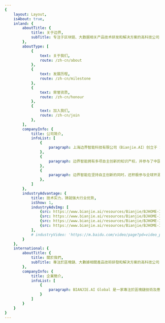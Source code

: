 ```yaml
---
{
    layout: Layout,
    isAbout: true,
    inland: {
        aboutTitle: {
            title: 关于边界,
            subTitle: 专注于区块链、大数据相关产品技术研发和解决方案的⾼科技公司
        },
        aboutType: [
            {
                text: 关于我们,
                route: /zh-cn/about
            },
            {
                text: 发展历程,
                route: /zh-cn/milestone
            },
            {
                text: 荣誉资质,
                route: /zh-cn/honour
            },
            {
                text: 加入我们,
                route: /zh-cn/join
            },
        ],
        companyInfo: {
            title: 公司简介,
            infoList: [
                {
                    paragraph: 上海边界智能科技有限公司（Bianjie.AI）创立于 2016 年，是一家专注于区块链、大数据相关产品技术研发、应用平台建设和解决方案咨询的高科技公司。边界智能以区块链跨链、NFT 技术及大数据隐私保护技术为核心，自主研发了安全可控、符合国密标准、支持下一代分布式商业系统的企业级联盟链产品- IRITA 产品系列，并与区块链服务网络（BSN）、南京数字金融产业研究院、亚洲数字银行、中国丝路集团全资子公司丝路之舟 DODR、海南国际文化艺术品交易中心、北京文交联合、 南京壹证通等合作伙伴，在跨链服务、数字金融、跨境贸易、大数据隐私保护等领域共同推进创新技术的落地应用，创造商业价值，服务实体经济。
                },
                {
                    paragraph: 边界智能拥有多项自主创新的知识产权，并参与了中国科学技术出版社出版的中国科协新一代信息技术系列丛书《区块链导论》的编撰。荣获包括长三角区块链应用创新大赛成长组冠军、南京创新周数字金融创新大赛特等奖、中国创新创业优胜企业、中国健康医疗大数据天使之星组冠军等多个区块链创新奖项。
                },
                {
                    paragraph: 边界智能在坚持自主创新的同时，还积极参与全球开源技术协作，是全球著名开源跨链项目 Cosmos/IRISnet 的技术开发者，边界智能开发的开源跨链代码被数十个全球开源区块链项目所采用。创始团队来自于 IBM Watson 全球研究院、万向区块链、中国金融在线等，在区块链技术研发方面超过 5 年经验、企业运营中超过 10 年以上工作经验，对相关行业领域均有着深厚的理解。核心研发团队毕业于卡内基梅隆（CMU）、马里兰（UMCP）、清华、北大、复旦、交大、人大等全球一流学府，覆盖计算机工程、自动化、算法与软件开发等专业。
                },
            ]
        },
        industryAdvantage: {
            title: 技术实力，铸就强大行业优势,
            isShow: 1,
            industryAdvImg: [
                {src: https://www.bianjie.ai/resources/Bianjie/BJHOME-IMAGE/about-us/1.png},
                {src: https://www.bianjie.ai/resources/Bianjie/BJHOME-IMAGE/about-us/2.png},
                {src: https://www.bianjie.ai/resources/Bianjie/BJHOME-IMAGE/about-us/3.png},
                {src: https://www.bianjie.ai/resources/Bianjie/BJHOME-IMAGE/about-us/4.png},
            ],
            # industryVideo: 'https://m.baidu.com/video/page?pd=video_page&nid=16636888572505741568&sign=4003613747986156398&word=%E6%AD%A3%E8%83%BD%E9%87%8F%E7%9F%AD%E8%A7%86%E9%A2%91%E4%B8%8B%E8%BD%BD&oword=%E6%AD%A3%E8%83%BD%E9%87%8F%E7%9F%AD%E8%A7%86%E9%A2%91%E4%B8%8B%E8%BD%BD&atn=index&frsrcid=4185&ext={%22jsy%22:1}&top={%22sfhs%22:1,%22_hold%22:2}&compilation_ext={%22hejiNid%22:%224360048695266897456%22,%22hjtab%22:1,%22compilation_id%22:%2213418543451505289897%22}&sl=4&fr0=A&fr1=A&lid=7881791165422909855&referlid=7881791165422909855&ms=1&frorder=1&_t=1630656217352'
        }
    },
    international: {
        aboutTitle: {
            title: 關於我們,
            subTitle: 專注於區塊鏈、大數據相關產品技術研發和解決方案的高科技公司
        },
        companyInfo: {
            title: 企業簡介,
            infoList: [
                {
                    paragraph: BIANJIE.AI Global 是⼀家專注於區塊鏈技術及應用創新、全球領先的區塊鏈技術及應用服務商。BIANJIE.AI Global 與區塊鏈服務網絡（BSN）、亞洲數字銀行等全球夥伴深度合作，在跨鏈服務、數字金融、跨境貿易、元宇宙數字藏品等領域共同推進創新技術落地應用，服務全球實體經濟。在堅持自主創新的同時，BIANJIE.AI Global 還受邀為多個全球區塊鏈網絡貢獻跨鏈領域核心代碼，是全球互聯互通價值互聯網的建設者。BIANJIE.AI Global 同時是全球區塊鏈跨鏈開源技術的創新推動者，是全球著名開源跨鏈項目 COSMOS/IRISnet 的核心開發者。
                }
            ]
        }
    }
}
---
```

